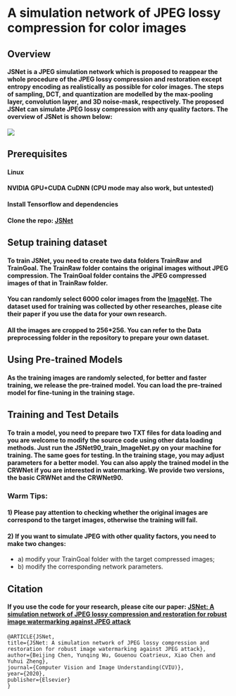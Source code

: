 # A simulation network of JPEG lossy compression for color images
## Overview
#### JSNet is a JPEG simulation network which is proposed to reappear the whole procedure of the JPEG lossy compression and restoration except entropy encoding as realistically as possible for color images. The steps of sampling, DCT, and quantization are modelled by the max-pooling layer, convolution layer, and 3D noise-mask, respectively. The proposed JSNet can simulate JPEG lossy compression with any quality factors. The overview of JSNet is shown below:
<img src = 'https://github.com/winkeywoo2020/JSNet/blob/master/JSNet90/Overview%20of%20JSNet.png'>

## Prerequisites
#### Linux
#### NVIDIA GPU+CUDA CuDNN (CPU mode may also work, but untested)
#### Install Tensorflow and dependencies
#### Clone the repo: [JSNet](https://github.com/winkeywoo2020/JSNet)

## Setup training dataset
#### To train JSNet, you need to create two data folders TrainRaw and TrainGoal. The TrainRaw folder contains the original images without JPEG compression. The TrainGoal folder contains the JPEG compressed images of that in TrainRaw folder. 
#### You can randomly select 6000 color images from the [ImageNet](http://www.image-net.org/). The dataset used for training was collected by other researches, please cite their paper if you use the data for your own research.
#### All the images are cropped to 256*256. You can refer to the Data preprocessing folder in the repository to prepare your own dataset.

## Using Pre-trained Models
#### As the training images are randomly selected, for better and faster training, we release the pre-trained model. You can load the pre-trained model for fine-tuning in the training stage.

## Training and Test Details
#### To train a model, you need to prepare two TXT files for data loading and you are welcome to modify the source code using other data loading methods. Just run the JSNet90_train_ImageNet.py on your machine for training. The same goes for testing. In the training stage, you may adjust parameters for a better model. You can also apply the trained model in the CRWNet if you are interested in watermarking. We provide two versions, the basic CRWNet and the CRWNet90.
### Warm Tips: 
#### 1)	Please pay attention to checking whether the original images are correspond to the target images, otherwise the training will fail.
#### 2)	If you want to simulate JPEG with other quality factors, you need to make two changes:
* a) modify your TrainGoal folder with the target compressed images;
* b) modify the corresponding network parameters.

## Citation
#### If you use the code for your research, please cite our paper: [JSNet: A simulation network of JPEG lossy compression and restoration for robust image watermarking against JPEG attack](https://www.sciencedirect.com/science/article/abs/pii/S1077314220300783)
```
@ARTICLE{JSNet,
title={JSNet: A simulation network of JPEG lossy compression and restoration for robust image watermarking against JPEG attack},
author={Beijing Chen, Yunqing Wu, Gouenou Coatrieux, Xiao Chen and Yuhui Zheng},
journal={Computer Vision and Image Understanding(CVIU)},
year={2020},
publisher={Elsevier}
}
```


